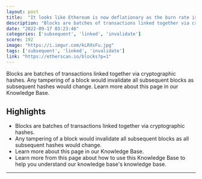 ```yaml
---
layout: post
title:  "It looks like Ethereum is now deflationary as the burn rate is at least 5% higher than the reward"
description: "Blocks are batches of transactions linked together via cryptographic hashes. Any tampering of a block would invalidate all subsequent blocks as subsequent hashes would change. Learn more about this page in our Knowledge Base."
date: "2022-09-17 03:23:46"
categories: ['subsequent', 'linked', 'invalidate']
score: 192
image: "https://i.imgur.com/kLRXsFu.jpg"
tags: ['subsequent', 'linked', 'invalidate']
link: "https://etherscan.io/blocks?p=1"
---
```


Blocks are batches of transactions linked together via cryptographic hashes. Any tampering of a block would invalidate all subsequent blocks as subsequent hashes would change. Learn more about this page in our Knowledge Base.

## Highlights

- Blocks are batches of transactions linked together via cryptographic hashes.
- Any tampering of a block would invalidate all subsequent blocks as all subsequent hashes would change.
- Learn more about this page in our Knowledge Base.
- Learn more from this page about how to use this Knowledge Base to help you understand our knowledge base's knowledge base.

---

